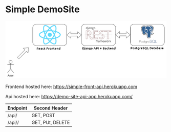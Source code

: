 # Simple DemoSite
![layout image](/layout.png)

Frontend hosted here: https://simple-front-api.herokuapp.com

Api hosted here: https://demo-site-api-app.herokuapp.com/

Endpoint | Second Header
------------ | -------------
/api/ | GET, POST
/api/<key>/ | GET, PUt, DELETE
